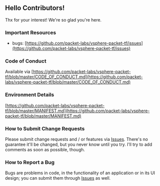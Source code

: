 ## Hello Contributors!
  Thx for your interest! We're so glad you're here. 

### Important Resources
  - bugs: [https://github.com/packet-labs/vsphere-packet-tf/issues](https://github.com/packet-labs/vsphere-packet-tf/issues)

### Code of Conduct
Available via [https://github.com/packet-labs/vsphere-packet-tf/blob/master/CODE_OF_CONDUCT.md](https://github.com/packet-labs/vsphere-packet-tf/blob/master/CODE_OF_CONDUCT.md)

### Environment Details
[https://github.com/packet-labs/vsphere-packet-tf/blob/master/MANIFEST.md](https://github.com/packet-labs/vsphere-packet-tf/blob/master/MANIFEST.md)

### How to Submit Change Requests
Please submit change requests and / or features via [Issues](https://github.com/packet-labs/vsphere-packet-tf/issues). There's no guarantee it'll be changed, but you never know until you try. I'll try to add comments as soon as possible, though.

### How to Report a Bug
Bugs are problems in code, in the functionality of an application or in its UI design; you can submit them through [Issues](https://github.com/packet-labs/vsphere-packet-tf/issues) as well.
